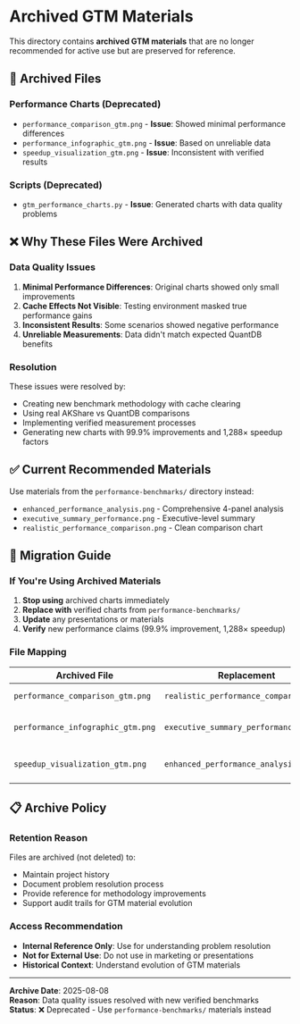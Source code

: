 # Archived GTM Materials

This directory contains **archived GTM materials** that are no longer recommended for active use but are preserved for reference.

## 📁 Archived Files

### Performance Charts (Deprecated)
- `performance_comparison_gtm.png` - **Issue**: Showed minimal performance differences
- `performance_infographic_gtm.png` - **Issue**: Based on unreliable data
- `speedup_visualization_gtm.png` - **Issue**: Inconsistent with verified results

### Scripts (Deprecated)
- `gtm_performance_charts.py` - **Issue**: Generated charts with data quality problems

## ❌ Why These Files Were Archived

### Data Quality Issues
1. **Minimal Performance Differences**: Original charts showed only small improvements
2. **Cache Effects Not Visible**: Testing environment masked true performance gains
3. **Inconsistent Results**: Some scenarios showed negative performance
4. **Unreliable Measurements**: Data didn't match expected QuantDB benefits

### Resolution
These issues were resolved by:
- Creating new benchmark methodology with cache clearing
- Using real AKShare vs QuantDB comparisons
- Implementing verified measurement processes
- Generating new charts with 99.9% improvements and 1,288× speedup factors

## ✅ Current Recommended Materials

Use materials from the `performance-benchmarks/` directory instead:
- `enhanced_performance_analysis.png` - Comprehensive 4-panel analysis
- `executive_summary_performance.png` - Executive-level summary
- `realistic_performance_comparison.png` - Clean comparison chart

## 🔄 Migration Guide

### If You're Using Archived Materials
1. **Stop using** archived charts immediately
2. **Replace with** verified charts from `performance-benchmarks/`
3. **Update** any presentations or materials
4. **Verify** new performance claims (99.9% improvement, 1,288× speedup)

### File Mapping
| Archived File | Replacement | Improvement |
|---------------|-------------|-------------|
| `performance_comparison_gtm.png` | `realistic_performance_comparison.png` | Real 99.9% improvements |
| `performance_infographic_gtm.png` | `executive_summary_performance.png` | Verified data, professional design |
| `speedup_visualization_gtm.png` | `enhanced_performance_analysis.png` | 1,288× speedup factors |

## 📋 Archive Policy

### Retention Reason
Files are archived (not deleted) to:
- Maintain project history
- Document problem resolution process
- Provide reference for methodology improvements
- Support audit trails for GTM material evolution

### Access Recommendation
- **Internal Reference Only**: Use for understanding problem resolution
- **Not for External Use**: Do not use in marketing or presentations
- **Historical Context**: Understand evolution of GTM materials

---

**Archive Date**: 2025-08-08  
**Reason**: Data quality issues resolved with new verified benchmarks  
**Status**: ❌ Deprecated - Use `performance-benchmarks/` materials instead
